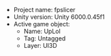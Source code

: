 <!-- UNITY CODE ASSIST INSTRUCTIONS START -->
- Project name: fpslicer
- Unity version: Unity 6000.0.45f1
- Active game object:
  - Name: UpLol
  - Tag: Untagged
  - Layer: UI3D
<!-- UNITY CODE ASSIST INSTRUCTIONS END -->